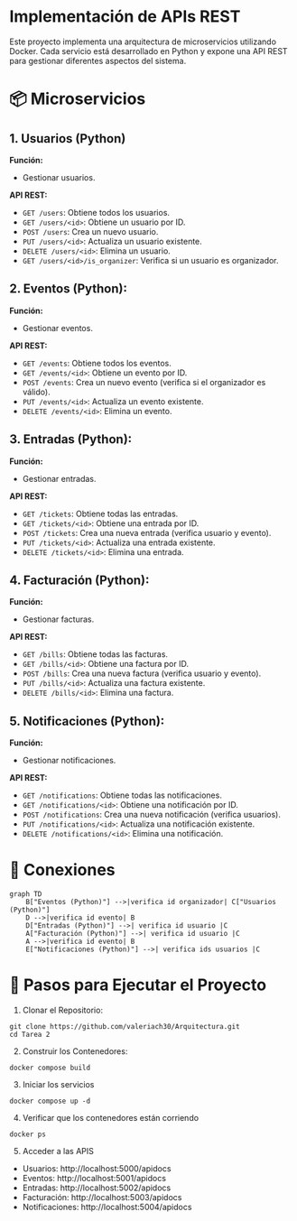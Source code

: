 # Implementación de APIs REST

Este proyecto implementa una arquitectura de microservicios utilizando Docker. Cada servicio está desarrollado en Python y expone una API REST para gestionar diferentes aspectos del sistema.

# 📦 Microservicios

## 1. Usuarios (Python)

**Función:**

- Gestionar usuarios.

**API REST:**

- `GET /users`: Obtiene todos los usuarios.
- `GET /users/<id>`: Obtiene un usuario por ID.
- `POST /users`: Crea un nuevo usuario.
- `PUT /users/<id>`: Actualiza un usuario existente.
- `DELETE /users/<id>`: Elimina un usuario.
- `GET /users/<id>/is_organizer`: Verifica si un usuario es organizador.

## 2. Eventos (Python):

**Función:**

- Gestionar eventos.

**API REST:**

- `GET /events`: Obtiene todos los eventos.
- `GET /events/<id>`: Obtiene un evento por ID.
- `POST /events`: Crea un nuevo evento (verifica si el organizador es válido).
- `PUT /events/<id>`: Actualiza un evento existente.
- `DELETE /events/<id>`: Elimina un evento.

## 3. Entradas (Python):

**Función:**

- Gestionar entradas.

**API REST:**

- `GET /tickets`: Obtiene todas las entradas.
- `GET /tickets/<id>`: Obtiene una entrada por ID.
- `POST /tickets`: Crea una nueva entrada (verifica usuario y evento).
- `PUT /tickets/<id>`: Actualiza una entrada existente.
- `DELETE /tickets/<id>`: Elimina una entrada.

## 4. Facturación (Python):

**Función:**

- Gestionar facturas.

**API REST:**

- `GET /bills`: Obtiene todas las facturas.
- `GET /bills/<id>`: Obtiene una factura por ID.
- `POST /bills`: Crea una nueva factura (verifica usuario y evento).
- `PUT /bills/<id>`: Actualiza una factura existente.
- `DELETE /bills/<id>`: Elimina una factura.

## 5. Notificaciones (Python):

**Función:**

- Gestionar notificaciones.

**API REST:**

- `GET /notifications`: Obtiene todas las notificaciones.
- `GET /notifications/<id>`: Obtiene una notificación por ID.
- `POST /notifications`: Crea una nueva notificación (verifica usuarios).
- `PUT /notifications/<id>`: Actualiza una notificación existente.
- `DELETE /notifications/<id>`: Elimina una notificación.

# 🔗 Conexiones

```mermaid
graph TD
    B["Eventos (Python)"] -->|verifica id organizador| C["Usuarios (Python)"]
    D -->|verifica id evento| B
    D["Entradas (Python)"] -->| verifica id usuario |C
    A["Facturación (Python)"] -->| verifica id usuario |C
    A -->|verifica id evento| B
    E["Notificaciones (Python)"] -->| verifica ids usuarios |C

```

# 🚀 Pasos para Ejecutar el Proyecto

1. Clonar el Repositorio:

```
git clone https://github.com/valeriach30/Arquitectura.git
cd Tarea 2
```

2. Construir los Contenedores:

```
docker compose build
```

3. Iniciar los servicios

```
docker compose up -d
```

4. Verificar que los contenedores están corriendo

```
docker ps
```

5. Acceder a las APIS

- Usuarios: http://localhost:5000/apidocs
- Eventos: http://localhost:5001/apidocs
- Entradas: http://localhost:5002/apidocs
- Facturación: http://localhost:5003/apidocs
- Notificaciones: http://localhost:5004/apidocs
